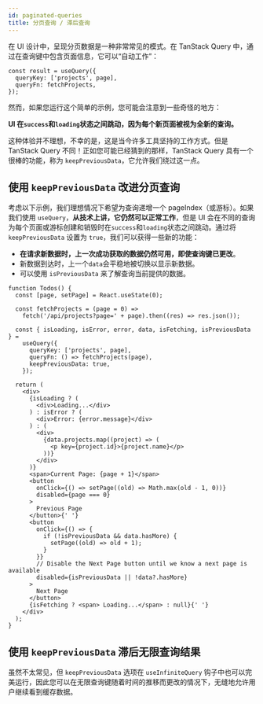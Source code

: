```yaml
---
id: paginated-queries
title: 分页查询 / 滞后查询
---
```


在 UI 设计中，呈现分页数据是一种非常常见的模式。在 TanStack Query 中，通过在查询键中包含页面信息，它可以“自动工作”：

[//]: # 'Example'
```tsx
const result = useQuery({
  queryKey: ['projects', page],
  queryFn: fetchProjects,
});

```
[//]: # 'Example'

然而，如果您运行这个简单的示例，您可能会注意到一些奇怪的地方：

**UI 在`success`和`loading`状态之间跳动，因为每个新页面被视为全新的查询。**

这种体验并不理想，不幸的是，这是当今许多工具坚持的工作方式。但是 TanStack Query 不同！正如您可能已经猜到的那样，TanStack Query 具有一个很棒的功能，称为 `keepPreviousData`，它允许我们绕过这一点。

## 使用 `keepPreviousData` 改进分页查询

考虑以下示例，我们理想情况下希望为查询递增一个 pageIndex（或游标）。如果我们使用 `useQuery`，**从技术上讲，它仍然可以正常工作**，但是 UI 会在不同的查询为每个页面或游标创建和销毁时在`success`和`loading`状态之间跳动。通过将 `keepPreviousData` 设置为 `true`，我们可以获得一些新的功能：

- **在请求新数据时，上一次成功获取的数据仍然可用，即使查询键已更改**。
- 新数据到达时，上一个`data`会平稳地被切换以显示新数据。
- 可以使用 `isPreviousData` 来了解查询当前提供的数据。

[//]: # 'Example2'
```tsx
function Todos() {
  const [page, setPage] = React.useState(0);

  const fetchProjects = (page = 0) =>
    fetch('/api/projects?page=' + page).then((res) => res.json());

  const { isLoading, isError, error, data, isFetching, isPreviousData } =
    useQuery({
      queryKey: ['projects', page],
      queryFn: () => fetchProjects(page),
      keepPreviousData: true,
    });

  return (
    <div>
      {isLoading ? (
        <div>Loading...</div>
      ) : isError ? (
        <div>Error: {error.message}</div>
      ) : (
        <div>
          {data.projects.map((project) => (
            <p key={project.id}>{project.name}</p>
          ))}
        </div>
      )}
      <span>Current Page: {page + 1}</span>
      <button
        onClick={() => setPage((old) => Math.max(old - 1, 0))}
        disabled={page === 0}
      >
        Previous Page
      </button>{' '}
      <button
        onClick={() => {
          if (!isPreviousData && data.hasMore) {
            setPage((old) => old + 1);
          }
        }}
        // Disable the Next Page button until we know a next page is available
        disabled={isPreviousData || !data?.hasMore}
      >
        Next Page
      </button>
      {isFetching ? <span> Loading...</span> : null}{' '}
    </div>
  );
}

```
[//]: # 'Example2'

## 使用 `keepPreviousData` 滞后无限查询结果

虽然不太常见，但 `keepPreviousData` 选项在 `useInfiniteQuery` 钩子中也可以完美运行，因此您可以在无限查询键随着时间的推移而更改的情况下，无缝地允许用户继续看到缓存数据。
